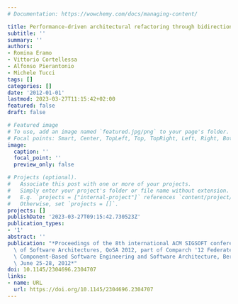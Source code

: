 ```yaml
---
# Documentation: https://wowchemy.com/docs/managing-content/

title: Performance-driven architectural refactoring through bidirectional model transformations
subtitle: ''
summary: ''
authors:
- Romina Eramo
- Vittorio Cortellessa
- Alfonso Pierantonio
- Michele Tucci
tags: []
categories: []
date: '2012-01-01'
lastmod: 2023-03-27T11:15:42+02:00
featured: false
draft: false

# Featured image
# To use, add an image named `featured.jpg/png` to your page's folder.
# Focal points: Smart, Center, TopLeft, Top, TopRight, Left, Right, BottomLeft, Bottom, BottomRight.
image:
  caption: ''
  focal_point: ''
  preview_only: false

# Projects (optional).
#   Associate this post with one or more of your projects.
#   Simply enter your project's folder or file name without extension.
#   E.g. `projects = ["internal-project"]` references `content/project/deep-learning/index.md`.
#   Otherwise, set `projects = []`.
projects: []
publishDate: '2023-03-27T09:15:42.730523Z'
publication_types:
- '1'
abstract: ''
publication: "*Proceedings of the 8th international ACM SIGSOFT conference on Quality\
  \ of Software Architectures, QoSA 2012, part of Comparch '12 Federated Events on\
  \ Component-Based Software Engineering and Software Architecture, Bertinoro, Italy,\
  \ June 25-28, 2012*"
doi: 10.1145/2304696.2304707
links:
- name: URL
  url: https://doi.org/10.1145/2304696.2304707
---
```


